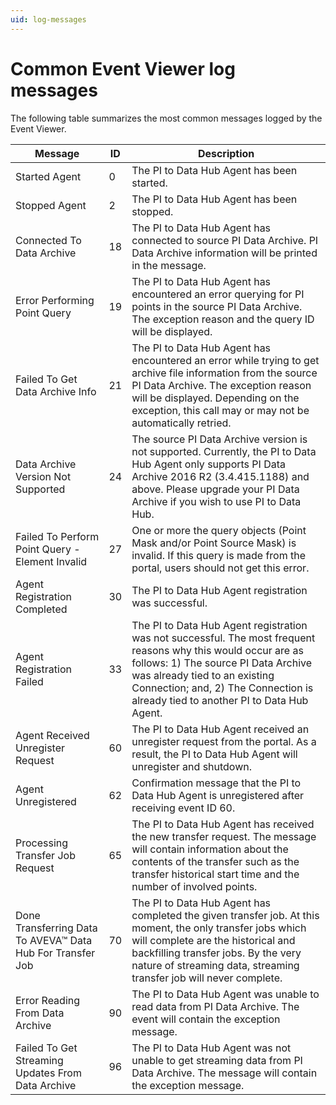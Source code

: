 ```yaml
---
uid: log-messages
---
```


# Common Event Viewer log messages

The following table summarizes the most common messages logged by the Event Viewer.

Message | ID   | Description
---------|----------|---------
 Started Agent | 0 | The PI to Data Hub Agent has been started.
 Stopped Agent | 2 | The PI to Data Hub Agent has been stopped.
 Connected To Data Archive | 18 | The PI to Data Hub Agent has connected to source PI Data Archive. PI Data Archive information will be printed in the message.
 Error Performing Point Query | 19 | The PI to Data Hub Agent has encountered an error querying for PI points in the source PI Data Archive. The exception reason and the query ID will be displayed.
Failed To Get Data Archive Info | 21 | The PI to Data Hub Agent has encountered an error while trying to get archive file information from the source PI Data Archive. The exception reason will be displayed. Depending on the exception, this call may or may not be automatically retried.
Data Archive Version Not Supported | 24 | The source PI Data Archive version is not supported. Currently, the PI to Data Hub Agent only supports PI Data Archive 2016 R2 (3.4.415.1188) and above. Please upgrade your PI Data Archive if you wish to use PI to Data Hub.
Failed To Perform Point Query - Element Invalid | 27 | One or more the query objects (Point Mask and/or Point Source Mask) is invalid. If this query is made from the portal, users should not get this error.
Agent Registration Completed | 30 | The PI to Data Hub Agent registration was successful.
Agent Registration Failed | 33 | The PI to Data Hub Agent registration was not successful. The most frequent reasons why this would occur are as follows: 1) The source PI Data Archive was already tied to an existing Connection; and, 2) 	The Connection is already tied to another PI to Data Hub Agent.
Agent Received Unregister Request | 60 | The PI to Data Hub Agent received an unregister request from the portal. As a result, the PI to Data Hub Agent will unregister and shutdown.
Agent Unregistered | 62 | Confirmation message that the PI to Data Hub Agent is unregistered after receiving event ID 60.
Processing Transfer Job Request | 65 | The PI to Data Hub Agent has received the new transfer request. The message will contain information about the contents of the transfer such as the transfer historical start time and the number of involved points.
Done Transferring Data To AVEVA&trade; Data Hub For Transfer Job | 70 | The PI to Data Hub Agent has completed the given transfer job. At this moment, the only transfer jobs which will complete are the historical and backfilling transfer jobs. By the very nature of streaming data, streaming transfer job will never complete.
Error Reading From Data Archive | 90 | The PI to Data Hub Agent was unable to read data from PI Data Archive. The event will contain the exception message.
Failed To Get Streaming Updates From Data Archive | 96 | The PI to Data Hub Agent was not unable to get streaming data from PI Data Archive. The message will contain the exception message.

